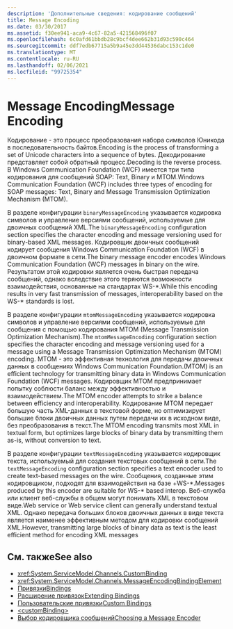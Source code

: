 ```yaml
---
description: 'Дополнительные сведения: кодирование сообщений'
title: Message Encoding
ms.date: 03/30/2017
ms.assetid: f30ee941-aca9-4c67-82a5-421568496f07
ms.openlocfilehash: 6c0afd61bbdb28c9bcf4dee662b31d93c590c464
ms.sourcegitcommit: ddf7edb67715a5b9a45e3dd44536dabc153c1de0
ms.translationtype: MT
ms.contentlocale: ru-RU
ms.lasthandoff: 02/06/2021
ms.locfileid: "99725354"
---
```

# <a name="message-encoding"></a><span data-ttu-id="e6e7b-103">Message Encoding</span><span class="sxs-lookup"><span data-stu-id="e6e7b-103">Message Encoding</span></span>

<span data-ttu-id="e6e7b-104">Кодирование - это процесс преобразования набора символов Юникода в последовательность байтов.</span><span class="sxs-lookup"><span data-stu-id="e6e7b-104">Encoding is the process of transforming a set of Unicode characters into a sequence of bytes.</span></span> <span data-ttu-id="e6e7b-105">Декодирование представляет собой обратный процесс.</span><span class="sxs-lookup"><span data-stu-id="e6e7b-105">Decoding is the reverse process.</span></span> <span data-ttu-id="e6e7b-106">В Windows Communication Foundation (WCF) имеется три типа кодирования для сообщений SOAP: Text, Binary и MTOM.</span><span class="sxs-lookup"><span data-stu-id="e6e7b-106">Windows Communication Foundation (WCF) includes three types of encoding for SOAP messages: Text, Binary and Message Transmission Optimization Mechanism (MTOM).</span></span>  
  
 <span data-ttu-id="e6e7b-107">В разделе конфигурации `binaryMessageEncoding` указывается кодировка символов и управление версиями сообщений, используемые для двоичных сообщений XML.</span><span class="sxs-lookup"><span data-stu-id="e6e7b-107">The `binaryMessageEncoding` configuration section specifies the character encoding and message versioning used for binary-based XML messages.</span></span> <span data-ttu-id="e6e7b-108">Кодировщик двоичных сообщений кодирует сообщения Windows Communication Foundation (WCF) в двоичном формате в сети.</span><span class="sxs-lookup"><span data-stu-id="e6e7b-108">The binary message encoder encodes Windows Communication Foundation (WCF) messages in binary on the wire.</span></span> <span data-ttu-id="e6e7b-109">Результатом этой кодировки является очень быстрая передача сообщений, однако вследствие этого теряются возможности взаимодействия, основанные на стандартах WS-\*.</span><span class="sxs-lookup"><span data-stu-id="e6e7b-109">While this encoding results in very fast transmission of messages, interoperability based on the WS-\* standards is lost.</span></span>  
  
 <span data-ttu-id="e6e7b-110">В разделе конфигурации `mtomMessageEncoding` указывается кодировка символов и управление версиями сообщений, используемые для сообщения с помощью кодирования MTOM (Message Transmission Optimization Mechanism).</span><span class="sxs-lookup"><span data-stu-id="e6e7b-110">The `mtomMessageEncoding` configuration section specifies the character encoding and message versioning used for a message using a Message Transmission Optimization Mechanism (MTOM) encoding.</span></span> <span data-ttu-id="e6e7b-111">MTOM - это эффективная технология для передачи двоичных данных в сообщениях Windows Communication Foundation.</span><span class="sxs-lookup"><span data-stu-id="e6e7b-111">(MTOM) is an efficient technology for transmitting binary data in Windows Communication Foundation (WCF) messages.</span></span> <span data-ttu-id="e6e7b-112">Кодировщик MTOM предпринимает попытку соблюсти баланс между эффективностью и взаимодействием.</span><span class="sxs-lookup"><span data-stu-id="e6e7b-112">The MTOM encoder attempts to strike a balance between efficiency and interoperability.</span></span> <span data-ttu-id="e6e7b-113">Кодирование MTOM передает большую часть XML-данных в текстовой форме, но оптимизирует большие блоки двоичных данных путем передачи их в исходном виде, без преобразования в текст.</span><span class="sxs-lookup"><span data-stu-id="e6e7b-113">The MTOM encoding transmits most XML in textual form, but optimizes large blocks of binary data by transmitting them as-is, without conversion to text.</span></span>  
  
 <span data-ttu-id="e6e7b-114">В разделе конфигурации `textMessageEncoding` указывается кодировщик текста, используемый для создания текстовых сообщений в сети.</span><span class="sxs-lookup"><span data-stu-id="e6e7b-114">The `textMessageEncoding` configuration section specifies a text encoder used to create text-based messages on the wire.</span></span> <span data-ttu-id="e6e7b-115">Сообщения, созданные этим кодировщиком, подходят для взаимодействия на базе +WS-\*.</span><span class="sxs-lookup"><span data-stu-id="e6e7b-115">Messages produced by this encoder are suitable for WS-\* based interop.</span></span> <span data-ttu-id="e6e7b-116">Веб-служба или клиент веб-службы в общем могут понимать XML в текстовом виде.</span><span class="sxs-lookup"><span data-stu-id="e6e7b-116">Web service or Web service client can generally understand textual XML.</span></span> <span data-ttu-id="e6e7b-117">Однако передача больших блоков двоичных данных в виде текста является наименее эффективным методом для кодировки сообщений XML.</span><span class="sxs-lookup"><span data-stu-id="e6e7b-117">However, transmitting large blocks of binary data as text is the least efficient method for encoding XML messages</span></span>  
  
## <a name="see-also"></a><span data-ttu-id="e6e7b-118">См. также</span><span class="sxs-lookup"><span data-stu-id="e6e7b-118">See also</span></span>

- <xref:System.ServiceModel.Channels.CustomBinding>
- <xref:System.ServiceModel.Channels.MessageEncodingBindingElement>
- [<span data-ttu-id="e6e7b-119">Привязки</span><span class="sxs-lookup"><span data-stu-id="e6e7b-119">Bindings</span></span>](../../../wcf/bindings.md)
- [<span data-ttu-id="e6e7b-120">Расширение привязок</span><span class="sxs-lookup"><span data-stu-id="e6e7b-120">Extending Bindings</span></span>](../../../wcf/extending/extending-bindings.md)
- [<span data-ttu-id="e6e7b-121">Пользовательские привязки</span><span class="sxs-lookup"><span data-stu-id="e6e7b-121">Custom Bindings</span></span>](../../../wcf/extending/custom-bindings.md)
- [\<customBinding>](custombinding.md)
- [<span data-ttu-id="e6e7b-122">Выбор кодировщика сообщений</span><span class="sxs-lookup"><span data-stu-id="e6e7b-122">Choosing a Message Encoder</span></span>](../../../wcf/feature-details/choosing-a-message-encoder.md)
